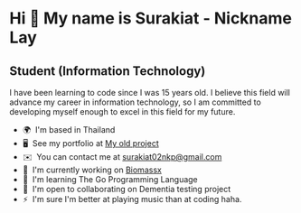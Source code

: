 Hi 👋 My name is Surakiat - Nickname Lay
========================================

Student (Information Technology)
--------------------------------

I have been learning to code since I was 15 years old. I believe this field will advance my career in information technology, so I am committed to developing myself enough to excel in this field for my future.

*   🌍  I'm based in Thailand
*   🖥️  See my portfolio at [My old project](http://sites.google.com/view/surakiat-collection/)
*   ✉️  You can contact me at [surakiat02nkp@gmail.com](mailto:surakiat02nkp@gmail.com)
*   🚀  I'm currently working on [Biomassx](http://bcgmarket.com)
*   🧠  I'm learning The Go Programming Language
*   🤝  I'm open to collaborating on Dementia testing project
*   ⚡  I'm sure I'm better at playing music than at coding haha.
                    
